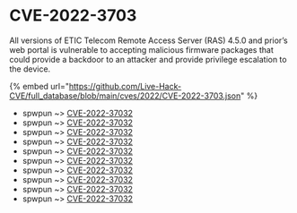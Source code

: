 # CVE-2022-3703

All versions of ETIC Telecom Remote Access Server (RAS) 4.5.0 and prior’s web portal is vulnerable to accepting malicious firmware packages that could provide a backdoor to an attacker and provide privilege escalation to the device.

{% embed url="https://github.com/Live-Hack-CVE/full_database/blob/main/cves/2022/CVE-2022-3703.json" %}


* spwpun ~> [CVE-2022-37032](https://www.alice-snow.ru/2022/database/cve-2022-3703/cve-2022-37032-spwpun)
* spwpun ~> [CVE-2022-37032](https://www.alice-snow.ru/2022/database/cve-2022-3703/cve-2022-37032-spwpun)
* spwpun ~> [CVE-2022-37032](https://www.alice-snow.ru/2022/database/cve-2022-3703/cve-2022-37032-spwpun)
* spwpun ~> [CVE-2022-37032](https://www.alice-snow.ru/2022/database/cve-2022-3703/cve-2022-37032-spwpun)
* spwpun ~> [CVE-2022-37032](https://www.alice-snow.ru/2022/database/cve-2022-3703/cve-2022-37032-spwpun)
* spwpun ~> [CVE-2022-37032](https://www.alice-snow.ru/2022/database/cve-2022-3703/cve-2022-37032-spwpun)
* spwpun ~> [CVE-2022-37032](https://www.alice-snow.ru/2022/database/cve-2022-3703/cve-2022-37032-spwpun)
* spwpun ~> [CVE-2022-37032](https://www.alice-snow.ru/2022/database/cve-2022-3703/cve-2022-37032-spwpun)
* spwpun ~> [CVE-2022-37032](https://www.alice-snow.ru/2022/database/cve-2022-3703/cve-2022-37032-spwpun)
* spwpun ~> [CVE-2022-37032](https://www.alice-snow.ru/2022/database/cve-2022-3703/cve-2022-37032-spwpun)